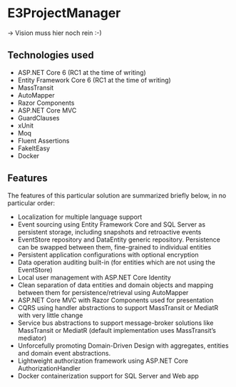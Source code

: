 # E3ProjectManager
-> Vision muss hier noch rein :-)

## Technologies used
- ASP.NET Core 6 (RC1 at the time of writing)
- Entity Framework Core 6 (RC1 at the time of writing)
- MassTransit
- AutoMapper
- Razor Components
- ASP.NET Core MVC
- GuardClauses
- xUnit
- Moq
- Fluent Assertions
- FakeItEasy
- Docker

## Features
The features of this particular solution are summarized briefly below, in no particular order:

- Localization for multiple language support
- Event sourcing using Entity Framework Core and SQL Server as persistent storage, including snapshots and retroactive events
- EventStore repository and DataEntity generic repository. Persistence can be swapped between them, fine-grained to individual entities
- Persistent application configurations with optional encryption
- Data operation auditing built-in (for entities which are not using the EventStore)
- Local user management with ASP.NET Core Identity
- Clean separation of data entities and domain objects and mapping between them for persistence/retrieval using AutoMapper
- ASP.NET Core MVC with Razor Components used for presentation
- CQRS using handler abstractions to support MassTransit or MediatR with very little change
- Service bus abstractions to support message-broker solutions like MassTransit or MediatR (default implementation uses MassTransit’s mediator)
- Unforcefully promoting Domain-Driven Design with aggregates, entities and domain event abstractions.
- Lightweight authorization framework using ASP.NET Core AuthorizationHandler
- Docker containerization support for SQL Server and Web app
